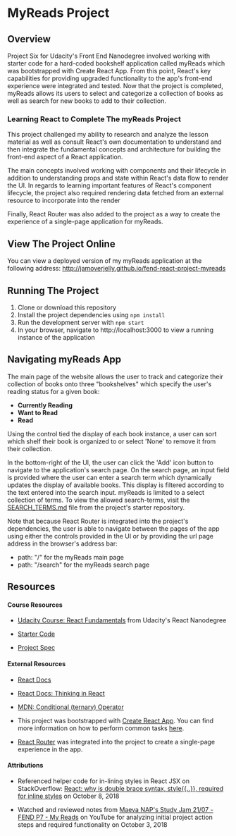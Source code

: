 # MyReads Project

## Overview

Project Six for Udacity's Front End Nanodegree involved working with starter code for a hard-coded bookshelf application called myReads which was bootstrapped with Create React App. From this point, React's key capabilities for providing upgraded functionality to the app's front-end experience were integrated and tested. Now that the project is completed, myReads allows its users to select and categorize a collection of books as well as search for new books to add to their collection.

### Learning React to Complete The myReads Project

This project challenged my ability to research and analyze the lesson material as well as consult React's own documentation to understand and then integrate the fundamental concepts and architecture for building the front-end aspect of a React application.

The main concepts involved working with components and their lifecycle in addition to understanding props and state within React's data flow to render the UI. In regards to learning important features of React's component lifecycle, the project also required rendering data fetched from an external resource to incorporate into the render

Finally, React Router was also added to the project as a way to create the experience of a single-page application for myReads.

## View The Project Online

You can view a deployed version of my myReads application at the following address: http://jamoverjelly.github.io/fend-react-project-myreads

## Running The Project

1. Clone or download this repository
2. Install the project dependencies using `npm install`
3. Run the development server with `npm start`
4. In your browser, navigate to http://localhost:3000 to view a running instance of the application

## Navigating myReads App

The main page of the website allows the user to track and categorize their collection of books onto three "bookshelves" which specify the user's reading status for a given book:

- **Currently Reading**
- **Want to Read**
- **Read**

Using the control tied the display of each book instance, a user can sort which shelf their book is organized to or select 'None' to remove it from their collection.

In the bottom-right of the UI, the user can click the 'Add' icon button to navigate to the application's search page. On the search page, an input field is provided where the user can enter a search term which dynamically updates the display of available books. This display is filtered according to the text entered into the search input. myReads is limited to a select collection of terms. To view the allowed search-terms, visit the [SEARCH_TERMS.md](https://github.com/Jamoverjelly/React-Project-MyReads/blob/master/SEARCH_TERMS.md) file from the project's starter repository.

Note that because React Router is integrated into the project's dependencies, the user is able to navigate between the pages of the app using either the controls provided in the UI or by providing the url page address in the browser's address bar:

- path: "/" for the myReads main page
- path: "/search" for the myReads search page

## Resources

#### Course Resources

- [Udacity Course: React Fundamentals](https://www.udacity.com/course/react-nanodegree--nd019) from Udacity's React Nanodegree

- [Starter Code](https://github.com/udacity/reactnd-project-myreads-starter)

- [Project Spec](https://review.udacity.com/#!/rubrics/918/view)

#### External Resources

- [React Docs](https://reactjs.org/docs/getting-started.html?no-cache=1)

- [React Docs: Thinking in React](https://reactjs.org/docs/thinking-in-react.html)

- [MDN: Conditional (ternary) Operator](https://developer.mozilla.org/en-US/docs/Web/JavaScript/Reference/Operators/Conditional_Operator)

- This project was bootstrapped with [Create React App](https://github.com/facebookincubator/create-react-app). You can find more information on how to perform common tasks [here](https://github.com/facebookincubator/create-react-app/blob/master/packages/react-scripts/template/README.md).

- [React Router](https://reacttraining.com/react-router/core/guides/philosophy) was integrated into the project to create a single-page experience in the app.

#### Attributions

- Referenced helper code for in-lining styles in React JSX on StackOverflow: [React: why is double brace syntax, style{{..}}, required for inline styles](https://stackoverflow.com/questions/47950833/react-why-is-double-brace-syntax-style-required-for-inline-styles) on October 8, 2018

- Watched and reviewed notes from [Maeva NAP's Study Jam 21/07 - FEND P7 - My Reads](https://www.youtube.com/watch?v=i6L2jLHV9j8) on YouTube for analyzing initial project action steps and required functionality on October 3, 2018
